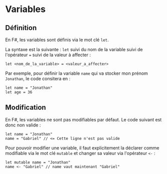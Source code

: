 # Variables

## Définition
En F#, les variables sont définis via le mot clé `let`.

La syntaxe est la suivante : `let` suivi du nom de la variable suivi de l'opérateur `=` suivi de la valeur à affecter :
```F#
let <nom_de_la_variable> = <valeur_a_affecter>
```

Par exemple, pour définir la variable `name` qui va stocker mon prénom `Jonathan`, le code consitera en :
```F#
let name = "Jonathan"
let age = 36
```

## Modification
En F#, les variables ne sont pas modifiables par défaut. Le code suivant est donc non valide :
```F#
let name = "Jonathan"
name = "Gabriel" // <= Cette ligne n'est pas valide
```

Pour pouvoir modifier une variable, il faut explicitement la déclarer comme modifiable via le mot clé `mutable` et changer sa valeur via l'opérateur `<-` :
```F#
let mutable name = "Jonathan"
name <- "Gabriel" // name vaut maintenant "Gabriel"
```
